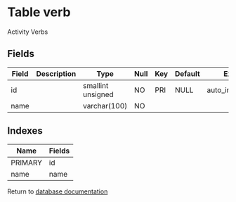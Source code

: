 Table verb
===========

Activity Verbs

Fields
------

| Field | Description | Type              | Null | Key | Default | Extra          |
| ----- | ----------- | ----------------- | ---- | --- | ------- | -------------- |
| id    |             | smallint unsigned | NO   | PRI | NULL    | auto_increment |
| name  |             | varchar(100)      | NO   |     |         |                |

Indexes
------------

| Name    | Fields |
| ------- | ------ |
| PRIMARY | id     |
| name    | name   |


Return to [database documentation](help/database)

